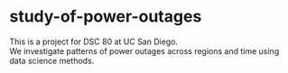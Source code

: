 # study-of-power-outages

This is a project for DSC 80 at UC San Diego.  
We investigate patterns of power outages across regions and time using data science methods.
